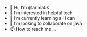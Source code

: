 - 👋 Hi, I’m @arima0k
- 👀 I’m interested in helpful tech
- 🌱 I’m currently learning all I can
- 💞️ I’m looking to collaborate on java
- 📫 How to reach me ...

<!---
arima0k/arima0k is a ✨ special ✨ repository because its `README.md` (this file) appears on your GitHub profile.
You can click the Preview link to take a look at your changes.
--->
